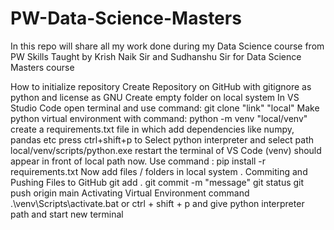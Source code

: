 # PW-Data-Science-Masters
In this repo will share all my work done during my Data Science course from PW Skills Taught by Krish Naik Sir and Sudhanshu Sir for Data Science Masters course

How to initialize repository
Create Repository on GitHub with gitignore as python and license as GNU
Create empty folder on local system
In VS Studio Code open terminal and use command: git clone "link" "local"
Make python virtual environment with command: python -m venv "local/venv"
create a requirements.txt file in which add dependencies like numpy, pandas etc
press ctrl+shift+p to Select python interpreter and select path local/venv/scripts/python.exe
restart the terminal of VS Code
(venv) should appear in front of local path now. Use command : pip install -r requirements.txt
Now add files / folders in local system .
Commiting and Pushing Files to GitHub
git add .
git commit -m "message"
git status
git push origin main
Activating Virtual Environment command
.\venv\Scripts\activate.bat or ctrl + shift + p and give python interpreter path and start new terminal
